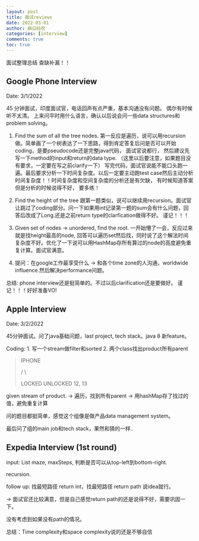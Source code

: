 ```yaml
---
layout: post
title: 面试reviews
date: 2022-03-01
author: 麻瓜码农
categories: [interview]
comments: true
toc: true
---
```


面试整理总结 查缺补漏！！
## Google Phone Interview
Date: 3/1/2022

45 分钟面试，印度面试官，电话回声有点严重，基本沟通没有问题。 偶尔有时候听不太清。
上来问平时用什么语言，确认以后说会问一些data structures和problem solving。

1. Find the sum of all the tree nodes. 
第一反应是遍历，说可以用recursion做。简单画了一个树表达了一下思路，得到肯定答复后问是否可以开始coding，是要pseudocode还是完整java代码， 面试官说都行， 然后建议先写一下method的input和return的data type. （这里以后要注意，如果题目没有要求，一定要在写之前clarify一下）
   写完代码，面试官说能不能口头跑一遍。最后要求分析一下时间复杂度。以后一定要主动跑test case然后主动分析时间复杂度！！时间复杂度和空间复杂度的分析还是有欠缺， 有时候知道答案但是分析的时候说得不好， 要多练！

2. Find the height of the tree
    跟第一题类似，说可以继续用recursion。面试官让跳过了coding部分。问一下如果用int记录第一题的sum会有什么问题，回答后改成了Long.还是之前return type的clarfication做得不好。 谨记！！！
3. Given set of nodes -> unordered, find the root.
    一开始懵了一会，反应过来就是找height最高的node, 回答可以遍历set然后找，同时说了这个解法时间复杂度不好。优化了一下说可以用HashMap存所有算过的node的高度避免重复计算。面试官满意。
4. 提问：在google工作最享受什么 -> 和各个time zone的人沟通，worldwide influence.然后解决performance问题。

总结: phone interview还是挺简单的。不过以后clarification还是要做好。 谨记！！！好好准备VO!

## Apple Interview
Date: 3/2/2022

45分钟面试。问了java基础问题，last project, tech stack。java 8 新feature。

Coding: 1. 写一个stream做filter和sorted 2. 两个class找出product所有parent 
>  IPHONE 
> 
>  /         \
> 
> LOCKED UNLOCKED
> 12, 13

given stream of product. -> 遍历，找到所有parent -> 用hashMap存了找过的值，避免重复计算

问的题目都挺简单，感觉这个组像是做产品data management system。

最后问了组的main job和tech stack，果然和猜的一样..


## Expedia Interview (1st round)

input: List<String> maze, maxSteps, 判断是否可以从top-left到bottom-right.

recursion. 

follow up: 找最短路径 return int，找最短路径 return path 说idea就行。

-> 面试官还比较满意，但是自己感觉return path的还是说得不好，需要巩固一下。

没有考虑到如果没有path的情况。

总结：Time complexity和space complexity说的还是不够自信
